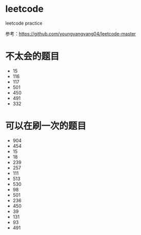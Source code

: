 # leetcode
leetcode practice

参考：https://github.com/youngyangyang04/leetcode-master

# 不太会的题目
- 15
- 116
- 117
- 501
- 450
- 491
- 332

# 可以在刷一次的题目
- 904
- 454
- 15
- 18
- 239
- 257
- 111
- 513
- 530
- 98
- 501
- 236
- 450
- 39
- 131
- 93
- 491